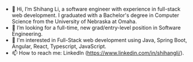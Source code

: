 - 👋 Hi, I’m Shihang Li, a software engineer with experience in full-stack web development. I graduated with a Bachelor's degree in Computer Science from the University of Nebraska at Omaha.
- 👀 I’m looking for a full-time, new grad/entry-level position in Software Engineering.
- 💞️ I'm interested in Full-Stack web development using Java, Spring Boot, Angular, React, Typescript, JavaScript.
- 📫 How to reach me: LinkedIn (https://www.linkedin.com/in/shihangli/).

<!---
sli2020/sli2020 is a ✨ special ✨ repository because its `README.md` (this file) appears on your GitHub profile.
You can click the Preview link to take a look at your changes.
--->

